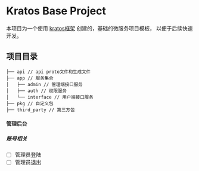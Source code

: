 # Kratos Base Project

本项目为一个使用 [kratos框架](https://github.com/go-kratos/kratos) 创建的，基础的微服务项目模板，
以便于后续快速开发。

## 项目目录

```
├── api // api proto文件和生成文件
├── app // 服务集合
│   ├── admin // 管理端接口服务
│   ├── auth // 权限服务
│   └── interface // 用户端接口服务
├── pkg // 自定义包
├── third_party // 第三方包
```


#### 管理后台
##### 账号相关
- [ ]  管理员登陆
- [ ]  管理员退出
